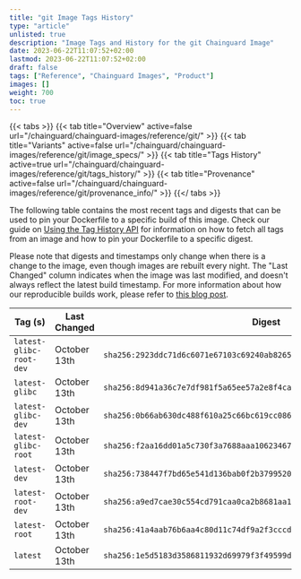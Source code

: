 ```yaml
---
title: "git Image Tags History"
type: "article"
unlisted: true
description: "Image Tags and History for the git Chainguard Image"
date: 2023-06-22T11:07:52+02:00
lastmod: 2023-06-22T11:07:52+02:00
draft: false
tags: ["Reference", "Chainguard Images", "Product"]
images: []
weight: 700
toc: true
---
```


{{< tabs >}}
{{< tab title="Overview" active=false url="/chainguard/chainguard-images/reference/git/" >}}
{{< tab title="Variants" active=false url="/chainguard/chainguard-images/reference/git/image_specs/" >}}
{{< tab title="Tags History" active=true url="/chainguard/chainguard-images/reference/git/tags_history/" >}}
{{< tab title="Provenance" active=false url="/chainguard/chainguard-images/reference/git/provenance_info/" >}}
{{</ tabs >}}

The following table contains the most recent tags and digests that can be used to pin your Dockerfile to a specific build of this image. Check our guide on [Using the Tag History API](/chainguard/chainguard-images/using-the-tag-history-api/) for information on how to fetch all tags from an image and how to pin your Dockerfile to a specific digest.

Please note that digests and timestamps only change when there is a change to the image, even though images are rebuilt every night. The "Last Changed" column indicates when the image was last modified, and doesn't always reflect the latest build timestamp. For more information about how our reproducible builds work, please refer to [this blog post](https://www.chainguard.dev/unchained/reproducing-chainguards-reproducible-image-builds).

| Tag (s)                  | Last Changed | Digest                                                                    |
|--------------------------|--------------|---------------------------------------------------------------------------|
|  `latest-glibc-root-dev` | October 13th | `sha256:2923ddc71d6c6071e67103c69240ab82655588cce8f42a15b3176c21b159b45d` |
|  `latest-glibc`          | October 13th | `sha256:8d941a36c7e7df981f5a65ee57a2e8f4ca61b82fb1749c25d0bec97e0ab30401` |
|  `latest-glibc-dev`      | October 13th | `sha256:0b66ab630dc488f610a25c66bc619cc0860f815692650ea79ef2a87c673c9cc7` |
|  `latest-glibc-root`     | October 13th | `sha256:f2aa16dd01a5c730f3a7688aaa106234672e97dfd3aed477337e999f0f097bdd` |
|  `latest-dev`            | October 13th | `sha256:738447f7bd65e541d136bab0f2b3799520e9fb62a41582837021c2302a91ffd9` |
|  `latest-root-dev`       | October 13th | `sha256:a9ed7cae30c554cd791caa0ca2b8681aa14a983af68ca0b29df8f7c8380c145f` |
|  `latest-root`           | October 13th | `sha256:41a4aab76b6aa4c80d11c74df9a2f3cccda325baf824e5c6de7dcf05c53de23e` |
|  `latest`                | October 13th | `sha256:1e5d5183d3586811932d69979f3f49599d53b9ee4f2c72215fc0401dc057234d` |

